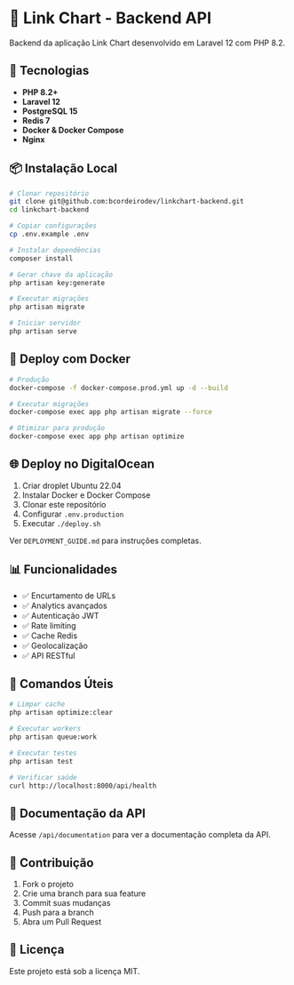 # 🔗 Link Chart - Backend API

Backend da aplicação Link Chart desenvolvido em Laravel 12 com PHP 8.2.

## 🚀 Tecnologias

- **PHP 8.2+**
- **Laravel 12**
- **PostgreSQL 15**
- **Redis 7**
- **Docker & Docker Compose**
- **Nginx**

## 📦 Instalação Local

```bash
# Clonar repositório
git clone git@github.com:bcordeirodev/linkchart-backend.git
cd linkchart-backend

# Copiar configurações
cp .env.example .env

# Instalar dependências
composer install

# Gerar chave da aplicação
php artisan key:generate

# Executar migrações
php artisan migrate

# Iniciar servidor
php artisan serve
```

## 🐳 Deploy com Docker

```bash
# Produção
docker-compose -f docker-compose.prod.yml up -d --build

# Executar migrações
docker-compose exec app php artisan migrate --force

# Otimizar para produção
docker-compose exec app php artisan optimize
```

## 🌐 Deploy no DigitalOcean

1. Criar droplet Ubuntu 22.04
2. Instalar Docker e Docker Compose
3. Clonar este repositório
4. Configurar `.env.production`
5. Executar `./deploy.sh`

Ver `DEPLOYMENT_GUIDE.md` para instruções completas.

## 📊 Funcionalidades

- ✅ Encurtamento de URLs
- ✅ Analytics avançados
- ✅ Autenticação JWT
- ✅ Rate limiting
- ✅ Cache Redis
- ✅ Geolocalização
- ✅ API RESTful

## 🔧 Comandos Úteis

```bash
# Limpar cache
php artisan optimize:clear

# Executar workers
php artisan queue:work

# Executar testes
php artisan test

# Verificar saúde
curl http://localhost:8000/api/health
```

## 📝 Documentação da API

Acesse `/api/documentation` para ver a documentação completa da API.

## 🤝 Contribuição

1. Fork o projeto
2. Crie uma branch para sua feature
3. Commit suas mudanças
4. Push para a branch
5. Abra um Pull Request

## 📄 Licença

Este projeto está sob a licença MIT.
